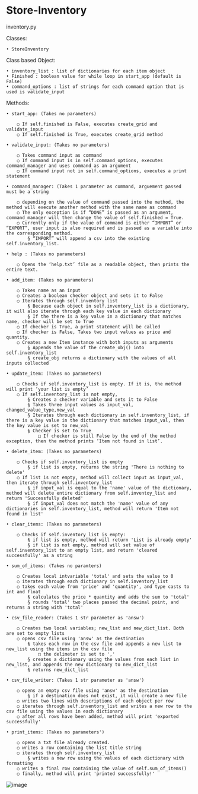 # Store-Inventory
inventory.py

Classes: 

	• StoreInventory
  
Class based Object: 

	• inventory_list : list of dictionaries for each item object
	• Finished : boolean value for while loop in start_app (default is False)
	• command_options : list of strings for each command option that is used is validate_input
  
Methods:

	• start_app: (Takes no parameters) 
  
		○ If self.finished is False, executes create_grid and validate_input
		○ If self.finished is True, executes create_grid method
    
	• validate_input: (Takes no parameters)
  
		○ Takes command input as command 
		○ If command input is in self.command_options, executes command_manager and uses command as an argument 
		○ If command input not in self.command_options, executes a print statement
    
	• command_manager: (Takes 1 parameter as command, arguement passed must be a string
  
		○ depending on the value of command passed into the method, the method will execute another method with the same name as command
		○ The only exception is if “DONE” is passed as an argument, command_manager will then change the value of self.finished = True.
		○ Currently only if the value of command is either “IMPORT” or “EXPORT”, user input is also required and is passed as a variable into the corresponding method.
			§ “IMPORT” will append a csv into the existing self.inventory_list.
      
	• help : (Takes no parameters)  
  
		○ Opens the ‘help.txt’ file as a readable object, then prints the entire text.
    
	• add_item: (Takes no parameters)  
  
		○ Takes name as an input
		○ Creates a boolean checker object and sets it to False
		○ Iterates through self.inventory list
			§ Because each object in self.inventory_list is a dictionary, it will also iterate through each key value in each dictionary
			§ If the there is a key value in a dictionary that matches name, checker will be set to True
		○ If checker is True, a print statement will be called
		○ If checker is False, Takes two input values as price and quantity.
		○ Creates a new Item instance with both inputs as arguments
			§ Appends the value of the create_obj() into self.inventory_list
			§ create_obj returns a dictionary with the values of all inputs collected
      
	• update_item: (Takes no parameters) 
  
		○ Checks if self.inventory_list is empty. If it is, the method will print ‘your list is empty’
		○ If self.inventory_list is not empty, 
			§ Creates a checker variable and sets it to False
			§ Takes three input values as input_val, changed_value_type,new_val
			§ Iterates through each dictionary in self.inventory_list, if there is a key value in the dictionary that matches input_val, then the key value is set to new_val
			§ Checker is set to True
				□ If checker is still False by the end of the method exception, then the method prints ‘Item not found in list’. 
        
	• delete_item: (Takes no parameters)  
  
		○ Checks if self.inventory_list is empty
			§ if list is empty, returns the string 'There is nothing to delete'
		○ If list is not empty, method will collect input as input_val, then iterate through self.inventory_list
			§ if input_val is equal to the 'name' value of the dictionary, method will delete entire dictionary from self.inventoy_list and return 'Successfully deleted'
			§ if input_val does not match the 'name' value of any dictionaries in self.inventory_list, method will return 'Item not found in list' 
      
	• clear_items: (Takes no parameters)  
  
		○ Checks if self.inventory_list is empty:
			§ if list is empty, method will return 'List is already empty'
			§ if list is not empty, method will set value of self.inventory_list to an empty list, and return 'cleared successfully' as a string
      
	• sum_of_items: (Takes no paramters)
  
		○ Creates local intvariable 'total' and sets the value to 0
		○ iterates through each dictionary in self.inventory_list
		○ takes each value from 'price' and 'quantity', and type casts to int and float
			§ calculates the price * quantity and adds the sum to 'total'
			§ rounds 'total' two places passed the decimal point, and returns a string with 'total'
      
	• csv_file_reader: (Takes 1 str parameter as 'answ')
  
		○ Creates two local variables; new_list and new_dict_list. Both are set to empty lists
		○ opens csv file using 'answ' as the destination
			§ takes each row in the csv file and appends a new list to new_list using the items in the csv file
				□ the delimeter is set to ','
			§ creates a dictionary using the values from each list in new_list, and appends the new dictionary to new_dict_list
			§ returns new_dict_list
      
	• csv_file_writer: (Takes 1 str parameter as 'answ')
  
		○ opens an empty csv file using 'answ' as the destination
			§ if a destination does not exist, it will create a new file
		○ writes two lines with descriptions of each object per row
		○ iterates through self.inventory_list and writes a new row to the csv file using the values in each dictionary
		○ after all rows have been added, method will print 'exported successfully'
    
	• print_items: (Takes no parameters')
  
		○ opens a txt file already created.
		○ writes a row containing the list title string
		○ iterates throgh self.inventory_list 
			§ writes a new row using the values of each dictionary with formatting
		○ writes a final row containing the value of self.sum_of_items()
		○ finally, method will print 'printed successfully!'
		
		
		
![image](https://user-images.githubusercontent.com/42852733/205416456-6de61931-c013-4946-b95b-cf2923b2e8fe.png)

